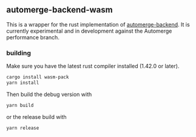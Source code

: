 ## automerge-backend-wasm

This is a wrapper for the rust implementation of [automerge-backend](https://github.com/automerge/automerge-rs/tree/master/automerge-backend).
It is currently experimental and in development against the Automerge performance branch.  

### building

Make sure you have the latest rust compiler installed  (1.42.0 or later).

```sh
cargo install wasm-pack
yarn install
```

Then build the debug version with

```sh
yarn build
```
or the release build with 

```sh
yarn release
```

